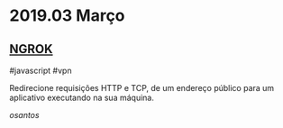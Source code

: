 # 2019.03 Março

## [NGROK](/lib/ngrok.md)

\#javascript \#vpn

Redirecione requisições HTTP e TCP, de um endereço público para um aplicativo executando na sua máquina.

_osantos_
